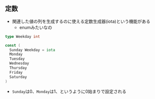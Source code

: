 
## 定数

* 関連した値の列を生成するのに使える定数生成器(iota)という機能がある
  * enumみたいなの

```Go
type Weekday int

const (
  Sunday Weekday = iota
  Monday
  Tuesday
  Wednesday
  Thursday
  Friday
  Saturday
)
```
* `Sunday`は0、`Monday`は1、というように0始まりで設定される
